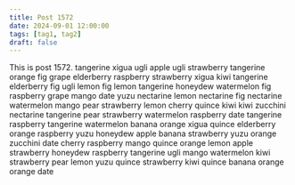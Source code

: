 ```yaml
---
title: Post 1572
date: 2024-09-01 12:00:00
tags: [tag1, tag2]
draft: false
---
```

This is post 1572.
tangerine
xigua
ugli
apple
ugli
strawberry
tangerine
orange
fig
grape
elderberry
raspberry
strawberry
xigua
kiwi
tangerine
elderberry
fig
ugli
lemon
fig
lemon
tangerine
honeydew
watermelon
fig
raspberry
grape
mango
date
yuzu
nectarine
lemon
nectarine
fig
nectarine
watermelon
mango
pear
strawberry
lemon
cherry
quince
kiwi
kiwi
zucchini
nectarine
tangerine
pear
strawberry
watermelon
raspberry
date
tangerine
raspberry
tangerine
watermelon
banana
orange
xigua
quince
elderberry
orange
raspberry
yuzu
honeydew
apple
banana
strawberry
yuzu
orange
zucchini
date
cherry
raspberry
mango
quince
orange
lemon
apple
strawberry
honeydew
raspberry
tangerine
ugli
mango
watermelon
kiwi
strawberry
pear
lemon
yuzu
quince
strawberry
kiwi
quince
banana
orange
orange
date
